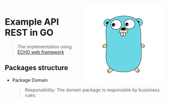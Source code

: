 <img src="go-readme.png" align="right" />

# Example API REST in GO

> The implementation using [ECHO web framework](https://echo.labstack.com/)

## Packages structure

- Package Domain

  > Responsibility: The domain package is responsible by bussiness rules
    
  